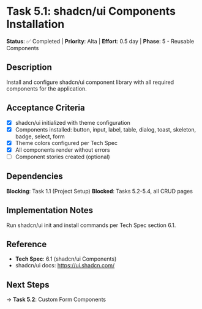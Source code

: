 # Task 5.1: shadcn/ui Components Installation

**Status**: ✅ Completed | **Priority**: Alta | **Effort**: 0.5 day | **Phase**: 5 - Reusable Components

## Description
Install and configure shadcn/ui component library with all required components for the application.

## Acceptance Criteria
- [x] shadcn/ui initialized with theme configuration
- [x] Components installed: button, input, label, table, dialog, toast, skeleton, badge, select, form
- [x] Theme colors configured per Tech Spec
- [x] All components render without errors
- [ ] Component stories created (optional)

## Dependencies
**Blocking**: Task 1.1 (Project Setup)
**Blocked**: Tasks 5.2-5.4, all CRUD pages

## Implementation Notes
Run shadcn/ui init and install commands per Tech Spec section 6.1.

## Reference
- **Tech Spec**: 6.1 (shadcn/ui Components)
- shadcn/ui docs: https://ui.shadcn.com/

## Next Steps
→ **Task 5.2**: Custom Form Components
